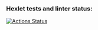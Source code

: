 ### Hexlet tests and linter status:
[![Actions Status](https://github.com/Gu-Master/java-project-61/workflows/hexlet-check/badge.svg)](https://github.com/Gu-Master/java-project-61/actions)